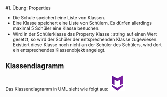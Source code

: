 #1. Übung: Properties

- Die Schule speichert eine Liste von Klassen.
- Eine Klasse speichert eine Liste von Schülern. Es dürfen allerdings maximal 5 Schüler eine Klasse besuchen.
- Wird in der Schülerklasse das Property Klasse : string auf einen Wert gesetzt, so wird der Schüler der entsprechenden Klasse 
zugewiesen. Existiert diese Klasse noch nicht an der Schüler des Schülers, wird dort ein entsprechendes Klassenobjekt angelegt.

##  Klassendiagramm
Das Klassendiagramm in UML sieht wie folgt aus:
![alt text](https://github.com/adam-p/markdown-here/raw/master/src/common/images/icon48.png "UML Klassendiagramm")


